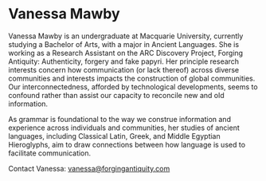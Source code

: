 # Vanessa Mawby

Vanessa Mawby is an undergraduate at Macquarie University, currently studying a Bachelor of Arts, with a major in Ancient Languages. She is working as a Research Assistant on the ARC Discovery Project, Forging Antiquity: Authenticity, forgery and fake papyri. Her principle research interests concern how communication (or lack thereof) across diverse communities and interests impacts
the construction of global communities. Our interconnectedness, afforded by technological developments, seems to confound rather than assist our capacity to reconcile new and old information. 

As grammar is foundational to the way we construe information and experience across individuals and communities, her studies of ancient languages, including Classical Latin, Greek, and Middle Egyptian Hieroglyphs, aim to draw connections between how language is used to facilitate communication. 

Contact Vanessa: 
<vanessa@forgingantiquity.com>
